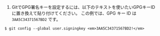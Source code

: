 1. GitでGPG署名キーを設定するには、以下のテキストを使いたいGPGキーIDに置き換えて貼り付けてください。 この例では、GPG キー ID は `3AA5C34371567BD2` です。
  ```shell
$ git config --global user.signingkey <em>3AA5C34371567BD2!</em>
```
